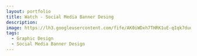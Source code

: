 ```yaml
---
layout: portfolio
title: Watch - Social Media Banner Desing
description: 
image: https://lh3.googleusercontent.com/fife/AK0iWDxh7THRK1uE-qIqk7dudLftsiMbiLU5Az758hrQEmkEiXWN3Fdmt9qlKW8QhPNkzp6lWjfzwl8MDdF8JzI3CzJTDwryJ8FTfNgrHTuU3t1Jbi1leCzvZ36ufPZg7dfLQYnRMcbyPkztDCi55ZxMCo85-Z3Ep_R3eWrX04UqUtwaUxdHHbwBpySL-IO6TMWfJrtP6eLkEEtU4cXTCVfg6wT9bswJ9I_pXF1hMFZMnjF2D_sNmEKEfgKglT-1JOuGQCJJUQUcIE8qLuRcIzVBIwJhRovWoyYuySYxjaShY-HbzX7Ls1dX7y6VqXedVfwWK4nZ1henFAfMfN8FGaUiW3std7QWSsWI7aHOxwEaWKoigz2GJqgrWXgACKTuRItHixdqXxJkxRdYxDRMAUNzvsAmPZmES-Sl7Nbp_OF7LTSQZfM3RDkmCVYvFS0_8vkKT_pxKd_ww3ivDTCjiTCBpZigGuXFqrH_e_mywjLVdIOnzON0B7oEwoLvtx9drv9hps41LBXqThd66zgdouDiyNqsT_376NDXJ-P2hsi3_zK7Cx69OI-442_a5UYLrELNQZF7PEQ2pLLXQldIEReXmfbH2VpWaKViBZNSA90rcFEZ2M9WloBZHH4kM9eFPPfLYK6PYBav3KqfbXCCra-XKxBf1JeWkeq--7i4EYZAD3K5OkQ2hwtOkzaXMZzX-48eatHLMlVRjqys_LPIRN8U1wwrJDlvfuOsVy_EuVIWuovfmB2ageoezgcdQHirshwKXQmMHlcLC2vkozFtfF2edCxtBIYVEnAg5Ou96viVVzMNVB7M7HnKPRuKHwzwcWKoT1saQQ9A2nFYbc1ByXucFHlHQG8eI3IB2zI5kgtVoq6eoWhaFliYrCWo9Ye2AfvQM9Rs_qq2U86Fgypt9eXj4f7uBifhoPQdLKAsVh3Dq2rR50JZJH7Xf-hSidZUSDJ_dMA5FEQcjFXtmCvCEtcPvTaqzc8Erm4HoZvxQzvPXBdvQj8y9XRDpx5Bc7b3kGJIO2l26Q_6ZHFtt06DCF_qw2tOIKRsK-GR_ZneBrtb6fpukjtO9swEp9Eb94c2Fa5xX77WsuzzSnypghLdKHE9Vd-0cxKt23eUmwOR_NSImDCeZQyo9Z1TFy5hzeckfsFvhZf82y05PjIkr5ngUhVCv1JdFXhkh0IfPGwzu55E6BaHBPHT3SsU42NyRsalXZWJQbH5gcMQu2epBi1SI8ddvXeemGnKXCTRAfCeKpZxIUUYLfdNxmnTXR24pCdsqlVVq5K8V2CUqtbV8HykJ_sq3PFmjv_KjnVYO00f-TEhLuL1WDCa3AwnDcyJPnhfsqSvRRr2W1U5fjE9_HHyDNPThAlqUKh3aT8Mc3Qs32MeJ4cB3ft_v3wDaIbt-ng_Wg8IspocrTFrtq2mkCHWCzWwYwrvYQ1nuwxurtZiYXtNWmJOoUsq8XEe33wEkfyUiOACslYlrPgGiq2zjMgRu8VJcvpxjKYM4JRsAI9_vCcwyJTnYXR6ah0sfaya7XNdBTLZEOfC8pB9FboUF6UdUMfO43eiNUddjbZsOhw3MfZoGQCcfh7w15bKglfURxIPkZQrLLKhsCuoawT8VCWkisgXbAi7xo_eSYAMu_JCCcyJ0o_Yj35IwEkZLXvGGyb0OUeSBQjjfL6AGwgIWf_Kninc9fyzmtJjmAtPE3Q7ggjd6DWT44VKHKWm2A3cPLvZWhZ-_4IR1wgQcKBWLscC4_JOZETsgkxZ3JY=w919-h919-s-no-gm?authuser=2
tags:
  - Graphic Design
  - Social Media Banner Design
---
```

